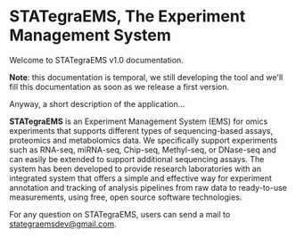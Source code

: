 # STATegraEMS, The Experiment Management System
 
Welcome to STATegraEMS v1.0 documentation.

**Note**: this documentation is temporal, we still developing the tool and we'll fill this documentation as soon as we release a first version.

Anyway, a short description of the application...

**STATegraEMS** is an Experiment Management System (EMS) for omics experiments that supports different types of sequencing-based assays, proteomics and metabolomics data. We specifically support experiments such as RNA-seq, miRNA-seq, Chip-seq, Methyl-seq, or DNase-seq and can easily be extended to support additional sequencing assays. The system has been developed to provide research laboratories with an integrated system that offers a simple and effective way for experiment annotation and tracking of analysis pipelines from raw data to ready-to-use measurements, using free, open source software technologies.

For any question on STATegraEMS, users can send a mail to [stategraemsdev@gmail.com](mailto:stategraemsdev@gmail.com).